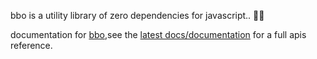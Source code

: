 bbo is a utility library of zero dependencies for javascript.. 🐝🐜

documentation for [bbo](https://github.com/tnfe/bbo),see the [latest docs/documentation](https://tnfe.github.io/bbo/) for a full apis reference.



